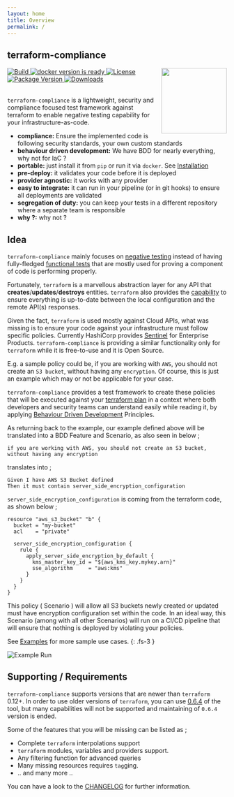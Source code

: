 ```yaml
---
layout: home
title: Overview
permalink: /
---
```

## terraform-compliance

<img src="https://github.com/eerkunt/terraform-compliance/raw/master/logo.png" align="right" width="150" valign="top" style="max-width:100%;">

<div align="left">
  <a href="https://travis-ci.org/eerkunt/terraform-compliance">
    <img src="https://github.com/eerkunt/terraform-compliance/workflows/CD/badge.svg" alt="Build" />
  </a>

  <a href="https://hub.docker.com/r/eerkunt/terraform-compliance/">
    <img src="https://img.shields.io/badge/docker-ready-blue.svg?longCache=true&style=flat" alt="docker version is ready" />
  </a>


  <a href="https://pypi.org/project/terraform-compliance/">
    <img src="https://img.shields.io/pypi/l/terraform-compliance.svg" alt="License" />
  </a>


  <a href="https://pypi.org/project/terraform-compliance/">
    <img src="https://img.shields.io/pypi/v/terraform-compliance.svg" alt="Package Version" />
  </a>


  <a href="https://pepy.tech/project/terraform-compliance">
    <img src="https://pepy.tech/badge/terraform-compliance" alt="Downloads" />
  </a>
</div>
<br />

`terraform-compliance` is a lightweight, security and compliance focused test framework against terraform to enable negative testing capability for your infrastructure-as-code.


- __compliance:__ Ensure the implemented code is following security standards, your own custom standards
- __behaviour driven development:__ We have BDD for nearly everything, why not for IaC ?
- __portable:__ just install it from `pip` or run it via `docker`. See [Installation](/pages/installation/)
- __pre-deploy:__ it validates your code before it is deployed
- __provider agnostic:__ it works with any provider
- __easy to integrate:__ it can run in your pipeline (or in git hooks) to ensure all deployments are validated
- __segregation of duty:__ you can keep your tests in a different repository where a separate team is responsible
- __why ?:__ why not ?

## Idea

`terraform-compliance` mainly focuses on [negative testing](https://en.wikipedia.org/wiki/Negative_testing) instead
of having fully-fledged [functional tests](https://en.wikipedia.org/wiki/Functional_testing) that are mostly used for
proving a component of code is performing properly.

Fortunately, `terraform` is a marvellous abstraction layer for any API
that __creates__/__updates__/__destroys__ entities. `terraform` also provides the
[capability](https://www.terraform.io/docs/commands/plan.html#detailed-exitcode)
to ensure everything is up-to-date between the local configuration and the remote API(s) responses.

Given the fact, `terraform` is used mostly against Cloud APIs, what was missing is to ensure
your code against your infrastructure must follow specific policies. Currently HashiCorp provides
[Sentinel](https://www.hashicorp.com/sentinel/) for Enterprise Products. `terraform-compliance` is providing a
similar functionality only for `terraform` while it is free-to-use and it is Open Source.

E.g. a sample policy could be, if you are working with `AWS`, you should not create an `S3 bucket`,
without having any `encryption`. Of course, this is just an example which may or not be applicable
for your case.

`terraform-compliance` provides a test framework to create these policies that will be executed against
your [terraform plan](https://www.terraform.io/docs/commands/plan.html) in a context where both
developers and security teams can understand easily while reading it, by applying [Behaviour Driven
Development](https://en.wikipedia.org/wiki/Behavior-driven_development) Principles.

As returning back to the example, our example defined above will be translated into a BDD Feature
and Scenario, as also seen in below ;

```
if you are working with AWS, you should not create an S3 bucket, without having any encryption
```

translates into ;

```gherkin
Given I have AWS S3 Bucket defined
Then it must contain server_side_encryption_configuration
```

`server_side_encryption_configuration` is coming from the terraform code, as shown below ;

```
resource "aws_s3_bucket" "b" {
  bucket = "my-bucket"
  acl    = "private"

  server_side_encryption_configuration {
    rule {
      apply_server_side_encryption_by_default {
        kms_master_key_id = "${aws_kms_key.mykey.arn}"
        sse_algorithm     = "aws:kms"
      }
    }
  }
}
```

This policy ( Scenario ) will allow all S3 buckets newly created or updated must have encryption configuration set within the code. In an ideal way, this Scenario (among with all other Scenarios) will run on a CI/CD pipeline that will ensure that nothing is deployed by violating your policies.

See [Examples](/pages/Examples/) for more sample use cases.
{: .fs-3 }

![Example Run](https://github.com/eerkunt/terraform-compliance/blob/master/terraform-compliance-demo.gif?raw=true)

## Supporting / Requirements

`terraform-compliance` supports versions that are newer than `terraform` 0.12+. In order to use older versions of `terraform`,
you can use [0.6.4](https://github.com/eerkunt/terraform-compliance/releases/tag/0.6.4) of the tool,
but many capabilities will not be supported and maintaining of `0.6.4` version is ended.

Some of the features that you will be missing can be listed as ;

- Complete `terraform` interpolations support
- `terraform` modules, variables and providers support.
- Any filtering function for advanced queries
- Many missing resources requires `tag`ging.
- .. and many more ..

You can have a look to the [CHANGELOG](https://github.com/eerkunt/terraform-compliance/blob/master/CHANGELOG.md)
for further information.
